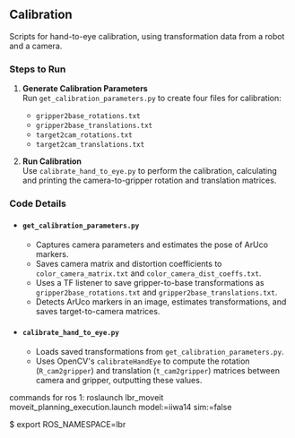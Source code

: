 ## Calibration
Scripts for hand-to-eye calibration, using transformation data from a robot and a camera.

### Steps to Run

1. **Generate Calibration Parameters**  
   Run `get_calibration_parameters.py` to create four files for calibration:
   - `gripper2base_rotations.txt`
   - `gripper2base_translations.txt`
   - `target2cam_rotations.txt`
   - `target2cam_translations.txt`

2. **Run Calibration**  
   Use `calibrate_hand_to_eye.py` to perform the calibration, calculating and printing the camera-to-gripper rotation and translation matrices.

### Code Details

- #### `get_calibration_parameters.py`
   - Captures camera parameters and estimates the pose of ArUco markers.
   - Saves camera matrix and distortion coefficients to `color_camera_matrix.txt` and `color_camera_dist_coeffs.txt`.
   - Uses a TF listener to save gripper-to-base transformations as `gripper2base_rotations.txt` and `gripper2base_translations.txt`.
   - Detects ArUco markers in an image, estimates transformations, and saves target-to-camera matrices.

- #### `calibrate_hand_to_eye.py`
   - Loads saved transformations from `get_calibration_parameters.py`.
   - Uses OpenCV's `calibrateHandEye` to compute the rotation (`R_cam2gripper`) and translation (`t_cam2gripper`) matrices between camera and gripper, outputting these values.


commands for ros 1: 
roslaunch lbr_moveit moveit_planning_execution.launch model:=iiwa14 sim:=false

$ export ROS_NAMESPACE=lbr